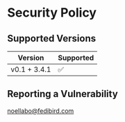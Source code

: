 # Security Policy

## Supported Versions

| Version        | Supported          |
| -------------- | ------------------ |
| v0.1 + 3.4.1   | :white_check_mark: |

## Reporting a Vulnerability

noellabo@fedibird.com
